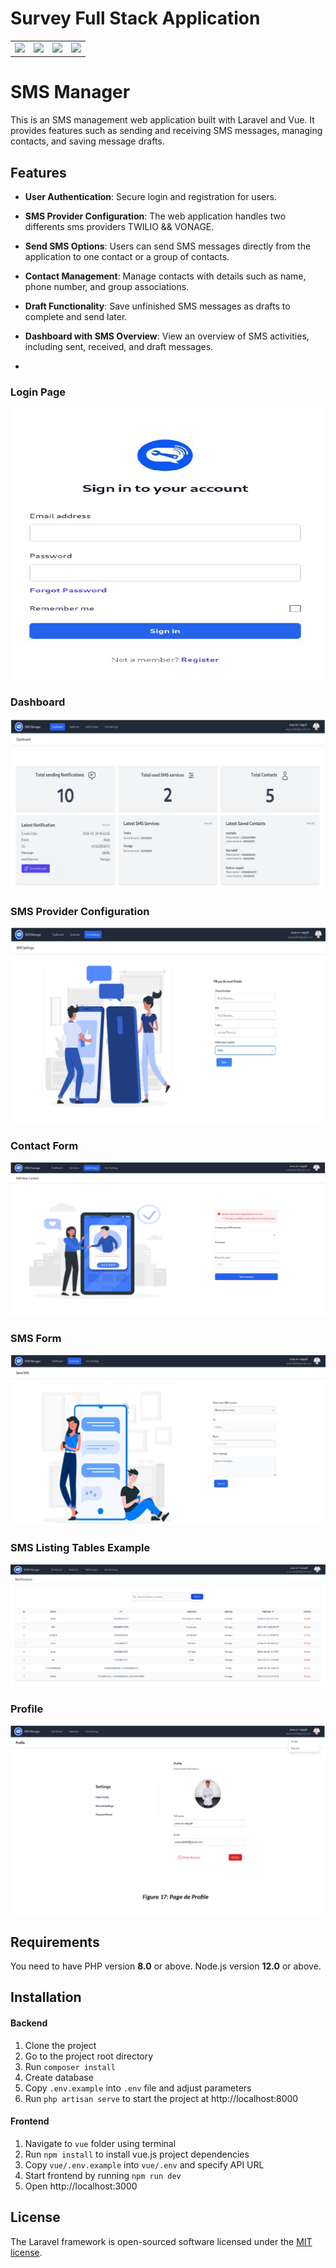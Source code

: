 # Survey Full Stack Application


<table>
    <tr>
        <td>
            <a href="https://laravel.com"><img src="https://i.imgur.com/pBNT1yy.png" /></a>
        </td>
        <td>
            <a href="https://vuejs.org/"><img src="https://i.imgur.com/BxQe48y.png" /></a>
        </td>
        <td>
            <a href="https://tailwindcss.com/"><img src="https://i.imgur.com/wdYXsgR.png" /></a>
        </td>
        <td>
            <img src="https://i.imgur.com/Kp5kTUp.png" />
        </td>
    </tr>
</table> 

# SMS Manager

This is an SMS management web application built with Laravel and Vue. It provides features such as sending and receiving SMS messages, managing contacts, and saving message drafts.

## Features

- **User Authentication**: Secure login and registration for users.
- **SMS Provider Configuration**: The web application handles two differents sms providers TWILIO && VONAGE.
- **Send SMS Options**: Users can send SMS messages directly from the application to one contact or a group of contacts.
- **Contact Management**: Manage contacts with details such as name, phone number, and group associations.
- **Draft Functionality**: Save unfinished SMS messages as drafts to complete and send later.
- **Dashboard with SMS Overview**: View an overview of SMS activities, including sent, received, and draft messages.

- 
### Login Page

![Login Page](https://github.com/anas-en-naqadi/SmsManager/blob/stage/screenshots/loginPage.PNG)


### Dashboard

![Dashboard](https://github.com/anas-en-naqadi/SmsManager/blob/stage/screenshots/dashboardPage.PNG)


### SMS Provider Configuration

![Employees List](https://github.com/anas-en-naqadi/SmsManager/blob/stage/screenshots/smsConfiguration.PNG)


### Contact Form

![Profile Page](https://github.com/anas-en-naqadi/SmsManager/blob/stage/screenshots/contactForm.PNG)


### SMS Form

![Profile Page](https://github.com/anas-en-naqadi/SmsManager/blob/stage/screenshots/smsForm.PNG)


### SMS Listing Tables Example

![Profile Page](https://github.com/anas-en-naqadi/SmsManager/blob/stage/screenshots/smsMessagesExample.PNG)


### Profile

![Profile Page](https://github.com/anas-en-naqadi/SmsManager/blob/stage/screenshots/profile.PNG)


## Requirements
You need to have PHP version **8.0** or above. Node.js version **12.0** or above.



## Installation

#### Backend
1. Clone the project
2. Go to the project root directory
3. Run `composer install`
4. Create database
5. Copy `.env.example` into `.env` file and adjust parameters
6. Run `php artisan serve` to start the project at http://localhost:8000

#### Frontend
1. Navigate to `vue` folder using terminal
2. Run `npm install` to install vue.js project dependencies
3. Copy `vue/.env.example` into `vue/.env` and specify API URL
4. Start frontend by running `npm run dev`
5. Open http://localhost:3000


## License

The Laravel framework is open-sourced software licensed under the [MIT license](https://opensource.org/licenses/MIT).

